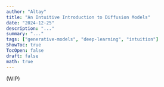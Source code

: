 ```yaml
---
author: "Altay"
title: "An Intuitive Introduction to Diffusion Models"
date: "2024-12-25"
description: "..."
summary: "..."
tags: ["generative-models", "deep-learning", "intuition"]
ShowToc: true
TocOpen: false
draft: false
math: true
---
```


(WIP)